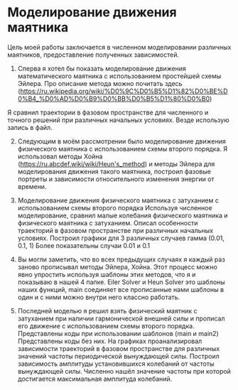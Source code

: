 # Моделирование движения маятника
Цель моей работы заключается в численном моделировании различных маятников, предоставление полученных зависимостей.


1) Сперва я хотел бы показать моделирование движения математического маятника с использованием простейшей схемы Эйлера.
Про описание метода можно почитать здесь (https://ru.wikipedia.org/wiki/%D0%9C%D0%B5%D1%82%D0%BE%D0%B4_%D0%AD%D0%B9%D0%BB%D0%B5%D1%80%D0%B0)

Я сравнил траектории в фазовом пространстве для численного и точного решений при различных начальных условиях.
Везде использую запись в файл.

2) Следующим в моём рассмотрении было моделирование движения физического маятника с использованием схемы второго порядка. Я использовал методы Хойна (https://ru.abcdef.wiki/wiki/Heun's_method) и методы Эйлера для моделирования движения такого маятника, построил фазовые портреты и зависимости относительного изменения энергии от времени.

3) Моделирование движения физического маятника с затуханием с использованием схемы второго порядка
Используя численное моделирование, сравнил малые колебания физического маятника и физического маятника с затуханием. Описал особенности траекторий в фазовом пространстве при различных начальных условиях.
Построил графики для 3 различных случаев гамма (0.01, 0.1, 1)
Более показательны случаи 0.01 и 0.1

4) Вы могли заметить, что во всех предыдущих случаях я каждый раз заново прописывал методы Эйлера, Хойна. Этот процесс можно явно упростить используя шаблоны этих методов, что я и показываю в нашей 4 папке.
Eiler Solver и Heun Solver это шаблоны наших функций, main соединяет все прописанные нами шаблоны в один и с ними можно внутри него классно работать.


5)  Последней моделью я решил взять физический маятник с затуханием при наличии гармонической внешней силы и прописал его движение с использованием схемы второго порядка.
Представлены коды при использовании шаблонов (main и main2)
Представлены коды без них.
На графиках проанализировал зависимости траекторий в фазовом пространстве для различных значений частоты периодической вынуждающей силы. Построил зависимость амплитуды установившихся колебаний от частоты вынуждающей силы. Численно нашёл значение частоты при которой достигается максимальная амплитуда колебаний.
